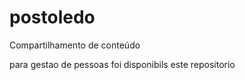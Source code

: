 # postoledo
Compartilhamento de conteúdo 

para gestao de pessoas foi disponibils  este repositorio
